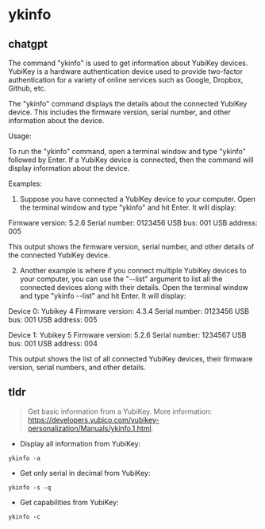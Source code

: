 # ykinfo 
## chatgpt 
The command "ykinfo" is used to get information about YubiKey devices. YubiKey is a hardware authentication device used to provide two-factor authentication for a variety of online services such as Google, Dropbox, Github, etc.

The "ykinfo" command displays the details about the connected YubiKey device. This includes the firmware version, serial number, and other information about the device.

Usage: 

To run the "ykinfo" command, open a terminal window and type "ykinfo" followed by Enter. If a YubiKey device is connected, then the command will display information about the device. 

Examples:

1. Suppose you have connected a YubiKey device to your computer. Open the terminal window and type "ykinfo" and hit Enter. It will display:

Firmware version: 5.2.6
Serial number: 0123456
USB bus: 001
USB address: 005

This output shows the firmware version, serial number, and other details of the connected YubiKey device.

2. Another example is where if you connect multiple YubiKey devices to your computer, you can use the "--list" argument to list all the connected devices along with their details. Open the terminal window and type "ykinfo --list" and hit Enter. It will display:

Device 0: Yubikey 4
Firmware version: 4.3.4
Serial number: 0123456
USB bus: 001
USB address: 005

Device 1: Yubikey 5
Firmware version: 5.2.6
Serial number: 1234567
USB bus: 001
USB address: 004

This output shows the list of all connected YubiKey devices, their firmware version, serial numbers, and other details. 

## tldr 
 
> Get basic information from a YubiKey.
> More information: <https://developers.yubico.com/yubikey-personalization/Manuals/ykinfo.1.html>.

- Display all information from YubiKey:

`ykinfo -a`

- Get only serial in decimal from YubiKey:

`ykinfo -s -q`

- Get capabilities from YubiKey:

`ykinfo -c`
